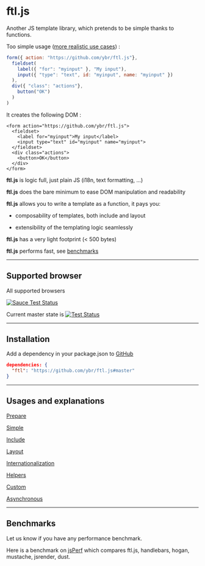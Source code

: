 # ftl.js

Another JS template library, which pretends to be simple thanks to functions.

Too simple usage ([more realistic use cases](#usages-and-explanations)) :
```javascript
form({ action: "https://github.com/ybr/ftl.js"},
  fieldset(
    label({ "for": "myinput" }, "My input"),
    input({ "type": "text", id: "myinput", name: "myinput" })
  ),
  div({ "class": "actions"},
    button("OK")
  )
)
```

It creates the following DOM :
```
<form action="https://github.com/ybr/ftl.js">
  <fieldset>
    <label for="myinput">My input</label>
    <input type="text" id="myinput" name="myinput">
  </fieldset>
  <div class="actions">
    <button>OK</button>
  </div>
</form>
```

**ftl.js** is logic full, just plain JS (i18n, text formatting, ...)

**ftl.js** does the bare minimum to ease DOM manipulation and readability

**ftl.js** allows you to write a template as a function, it pays you:

  * composability of templates, both include and layout

  * extensibility of the templating logic seamlessly

**ftl.js** has a very light footprint (< 500 bytes)

**ftl.js** performs fast, see [benchmarks](#benchmarks)

---

## Supported browser

All supported browsers

[![Sauce Test Status](https://saucelabs.com/browser-matrix/ftljs.svg)](https://saucelabs.com/u/ftljs)

Current master state is [![Test Status](https://saucelabs.com/buildstatus/ftljs)](https://saucelabs.com/u/ftljs)

---

## Installation

Add a dependency in your package.json to [GitHub](https://github.com/ybr/ftl.js)

```json
dependencies: {
  "ftl": "https://github.com/ybr/ftl.js#master"
}
```

---

## Usages and explanations

[Prepare](examples/prepare.md)

[Simple](examples/simple.md)

[Include](examples/include.md)

[Layout](examples/layout.md)

[Internationalization](examples/i18n.md)

[Helpers](examples/helpers.md)

[Custom](examples/custom.md)

[Asynchronous](examples/async.md)

---

## Benchmarks

Let us know if you have any performance benchmark.

Here is a benchmark on [jsPerf](http://jsperf.com/ftl-handlebars-hogan-mustache-jsrender-dust/3) which compares ftl.js, handlebars, hogan, mustache, jsrender, dust.
